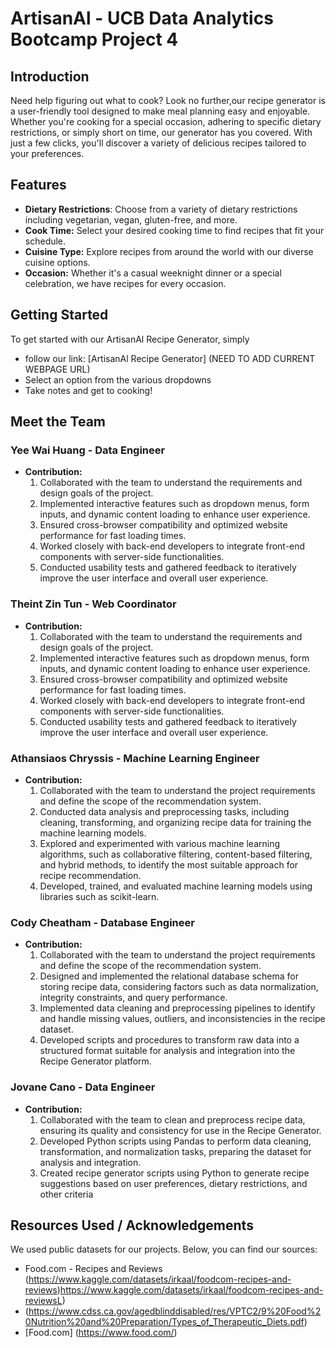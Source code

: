 # ArtisanAl - UCB Data Analytics Bootcamp Project 4

## Introduction
Need help figuring out what to cook? Look no further,our recipe generator is a user-friendly tool designed to make meal planning easy and enjoyable. Whether you're cooking for a special occasion, adhering to specific dietary restrictions, or simply short on time, our generator has you covered. With just a few clicks, you'll discover a variety of delicious recipes tailored to your preferences.

## Features
- **Dietary Restrictions**: Choose from a variety of dietary restrictions including vegetarian, vegan, gluten-free, and more.
- **Cook Time:** Select your desired cooking time to find recipes that fit your schedule.
- **Cuisine Type:** Explore recipes from around the world with our diverse cuisine options.
- **Occasion:** Whether it's a casual weeknight dinner or a special celebration, we have recipes for every occasion.

## Getting Started
To get started with our ArtisanAl Recipe Generator, simply 
  - follow our link: [ArtisanAl Recipe Generator] (NEED TO ADD CURRENT WEBPAGE URL)
  - Select an option from the various dropdowns
  - Take notes and get to cooking!

## Meet the Team

### Yee Wai Huang - Data Engineer 
- **Contribution:**
    1. Collaborated with the team to understand the requirements and design goals of the project.
    2. Implemented interactive features such as dropdown menus, form inputs, and dynamic content loading to enhance user experience.
    3. Ensured cross-browser compatibility and optimized website performance for fast loading times.
    4. Worked closely with back-end developers to integrate front-end components with server-side functionalities.
    5. Conducted usability tests and gathered feedback to iteratively improve the user interface and overall user experience.

### Theint Zin Tun - Web Coordinator
- **Contribution:**
    1. Collaborated with the team to understand the requirements and design goals of the project.
    2. Implemented interactive features such as dropdown menus, form inputs, and dynamic content loading to enhance user experience.
    3. Ensured cross-browser compatibility and optimized website performance for fast loading times.
    4. Worked closely with back-end developers to integrate front-end components with server-side functionalities.
    5. Conducted usability tests and gathered feedback to iteratively improve the user interface and overall user experience.

### Athansiaos Chryssis - Machine Learning Engineer
- **Contribution:**
    1. Collaborated with the team to understand the project requirements and define the scope of the recommendation system.
    2. Conducted data analysis and preprocessing tasks, including cleaning, transforming, and organizing recipe data for training the machine learning models.
    3. Explored and experimented with various machine learning algorithms, such as collaborative filtering, content-based filtering, and hybrid methods, to identify the most suitable approach for recipe recommendation.
    4. Developed, trained, and evaluated machine learning models using libraries such as scikit-learn.

### Cody Cheatham - Database Engineer
- **Contribution:**
    1. Collaborated with the team to understand the project requirements and define the scope of the recommendation system.
    2. Designed and implemented the relational database schema for storing recipe data, considering factors such as data normalization, integrity constraints, and query performance.
    3. Implemented data cleaning and preprocessing pipelines to identify and handle missing values, outliers, and inconsistencies in the recipe dataset.
    4. Developed scripts and procedures to transform raw data into a structured format suitable for analysis and integration into the Recipe Generator platform.

### Jovane Cano - Data Engineer
- **Contribution:**
    1. Collaborated with the team to clean and preprocess recipe data, ensuring its quality and consistency for use in the Recipe Generator.
    2. Developed Python scripts using Pandas to perform data cleaning, transformation, and normalization tasks, preparing the dataset for analysis and integration.
    3. Created recipe generator scripts using Python to generate recipe suggestions based on user preferences, dietary restrictions, and other criteria
 
## Resources Used / Acknowledgements
We used public datasets for our projects. Below, you can find our sources: 
- Food.com - Recipes and Reviews (https://www.kaggle.com/datasets/irkaal/foodcom-recipes-and-reviews)https://www.kaggle.com/datasets/irkaal/foodcom-recipes-and-reviewsL)
- (https://www.cdss.ca.gov/agedblinddisabled/res/VPTC2/9%20Food%20Nutrition%20and%20Preparation/Types_of_Therapeutic_Diets.pdf)
- [Food.com] (https://www.food.com/)
